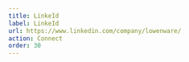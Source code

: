 ```yaml
---
title: LinkeId
label: LinkeId
url: https://www.linkedin.com/company/lowenware/
action: Connect
order: 30
---
```


